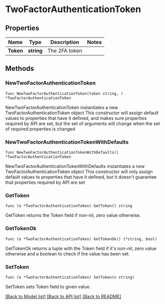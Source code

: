 # TwoFactorAuthenticationToken

## Properties

Name | Type | Description | Notes
------------ | ------------- | ------------- | -------------
**Token** | **string** | The 2FA token | 

## Methods

### NewTwoFactorAuthenticationToken

`func NewTwoFactorAuthenticationToken(token string, ) *TwoFactorAuthenticationToken`

NewTwoFactorAuthenticationToken instantiates a new TwoFactorAuthenticationToken object
This constructor will assign default values to properties that have it defined,
and makes sure properties required by API are set, but the set of arguments
will change when the set of required properties is changed

### NewTwoFactorAuthenticationTokenWithDefaults

`func NewTwoFactorAuthenticationTokenWithDefaults() *TwoFactorAuthenticationToken`

NewTwoFactorAuthenticationTokenWithDefaults instantiates a new TwoFactorAuthenticationToken object
This constructor will only assign default values to properties that have it defined,
but it doesn't guarantee that properties required by API are set

### GetToken

`func (o *TwoFactorAuthenticationToken) GetToken() string`

GetToken returns the Token field if non-nil, zero value otherwise.

### GetTokenOk

`func (o *TwoFactorAuthenticationToken) GetTokenOk() (*string, bool)`

GetTokenOk returns a tuple with the Token field if it's non-nil, zero value otherwise
and a boolean to check if the value has been set.

### SetToken

`func (o *TwoFactorAuthenticationToken) SetToken(v string)`

SetToken sets Token field to given value.



[[Back to Model list]](../README.md#documentation-for-models) [[Back to API list]](../README.md#documentation-for-api-endpoints) [[Back to README]](../README.md)



